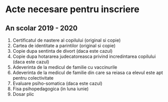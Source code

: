 # Acte necesare pentru inscriere

## An scolar 2019 - 2020

1. Certificatul de nastere al copilului (original si copie)
2. Cartea de identitate a parintilor (original si copie)
3. Copie dupa sentinta de divort (daca este cazul)
4. Copie dupa hotararea judecatoreasca privind incredintarea copilului (daca este cazul)
5. Adeverinta de la medicul de familie cu vaccinurile
6. Adeverinta de la medicul de familie din care sa reiasa ca elevul este apt pentru colectivitate
7. Evaluare psiho-somatica (daca este cazul)
8. Fisa psihopedagogica (in luna iunie)
9. Dosar plic
